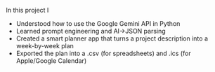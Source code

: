 In this project I
- Understood how to use the Google Gemini API in Python
- Learned prompt engineering and AI→JSON parsing
- Created a smart planner app that turns a project description into a week-by-week plan
- Exported the plan into a .csv (for spreadsheets) and .ics (for Apple/Google Calendar)

